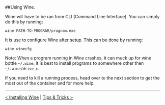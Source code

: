 
##Using Wine.

Wine will have to be ran from CLI (Command Line Interface). You can simply do this by running:

```
wine PATH-TO-PROGRAM/program.exe
```

It is use to configure Wine after setup. This can be done by running:

```
wine winecfg
```

Note: When a program running in Wine crashes, it can muck up for wine bottle `~/.wine`. It is best to install programs to somewhere other then `~/.wine/drive_c`.

If you need to kill a running process, head over to the next section  to get the most out of the container and for more help.

----------

[< Installing Wine](install-wine.md) | [Tips & Tricks >](tips.md)

